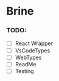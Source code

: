 # Brine

### TODO:

- [ ] React Wrapper
- [ ] VsCodeTypes
- [ ] WebTypes
- [ ] ReadMe
- [ ] Testing

